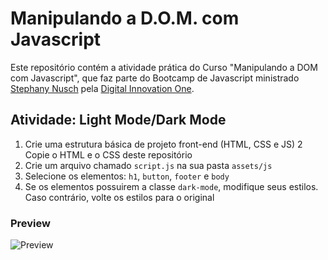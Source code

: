 # Manipulando a D.O.M. com Javascript

Este repositório contém a atividade prática do Curso "Manipulando a DOM com Javascript", que faz parte do Bootcamp de Javascript ministrado [Stephany Nusch](https://github.com/stebsnusch) pela [Digital Innovation One](https://www.dio.me).

## Atividade: Light Mode/Dark Mode

1. Crie uma estrutura básica de projeto front-end (HTML, CSS e JS)
2 Copie o HTML e o CSS deste repositório
2. Crie um arquivo chamado `script.js` na sua pasta `assets/js`
3. Selecione os elementos: `h1`, `button`, `footer` e `body`
4. Se os elementos possuirem a classe `dark-mode`, modifique seus estilos. Caso contrário, volte os estilos para o original

### Preview
![Preview](https://github.com/stebsnusch/basecamp-javascript/blob/main/DOM/dark-mode-exercicio.gif)